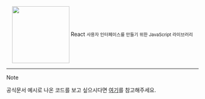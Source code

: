 <div align="center">
<img src="https://github.com/user-attachments/assets/19a7ebfc-c8a6-4dff-860c-251579273189" align="center" width="150px"/>
React
<!--<p>$\bf{\large{\color{#60DAFB}React}}$</p>-->
<small>사용자 인터페이스를 만들기 위한 JavaScript 라이브러리</small>
</div>
<hr />

> [!note]
> 공식문서 예시로 나온 코드를 보고 싶으시다면 [여기](https://github.com/806gw/React-code)를 참고해주세요.

